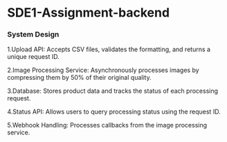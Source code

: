# SDE1-Assignment-backend

### System Design
1.Upload API: Accepts CSV files, validates the formatting, and returns a unique request ID.

2.Image Processing Service: Asynchronously processes images by compressing them by 50% of their original quality.

3.Database: Stores product data and tracks the status of each processing request.

4.Status API: Allows users to query processing status using the request ID.

5.Webhook Handling: Processes callbacks from the image processing service.
